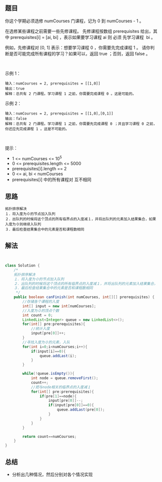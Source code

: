 

## 题目

你这个学期必须选修 numCourses 门课程，记为 0 到 numCourses - 1 。

在选修某些课程之前需要一些先修课程。 先修课程按数组 prerequisites 给出，其中 prerequisites[i] = [ai, bi] ，表示如果要学习课程 ai 则 必须 先学习课程  bi 。

例如，先修课程对 [0, 1] 表示：想要学习课程 0 ，你需要先完成课程 1 。
请你判断是否可能完成所有课程的学习？如果可以，返回 true ；否则，返回 false 。

 

示例 1：

    输入：numCourses = 2, prerequisites = [[1,0]]
    输出：true
    解释：总共有 2 门课程。学习课程 1 之前，你需要完成课程 0 。这是可能的。
示例 2：

    输入：numCourses = 2, prerequisites = [[1,0],[0,1]]
    输出：false
    解释：总共有 2 门课程。学习课程 1 之前，你需要先完成​课程 0 ；并且学习课程 0 之前，你还应先完成课程 1 。这是不可能的。
 

提示：

- 1 <= numCourses <= 10<sup>5</sup>
- 0 <= prerequisites.length <= 5000
- prerequisites[i].length == 2
- 0 <= ai, bi < numCourses
- prerequisites[i] 中的所有课程对 互不相同



## 思路

    拓扑排序解决
    １．将入度为０的节点加入队列
    ２．出队列的时候将这个顶点的所有临界点的入度减１，并将出队列的元素加入结果集合，如果入度为０则继续入队列
    ３．最后检查结果集合中的元素是否和课程数相同

## 解法
```java


class Solution {
    /*
    拓扑排序解决
    １．将入度为０的节点加入队列
    ２．出队列的时候将这个顶点的所有临界点的入度减１，并将出队列的元素加入结果集合，如果入度为０则继续入队列
    ３．最后检查结果集合中的元素是否和课程数相同
     */
    public boolean canFinish(int numCourses, int[][] prerequisites) {
        //存储各个课程的入度
        int[] input = new int[numCourses];
        //入度为０的顶点个数
        int count = 0;
        LinkedList<Integer> queue = new LinkedList<>();
        for(int[] pre:prerequisites){
            //统计入度
            input[pre[0]]++;
        }
        //寻找入度为０的元素，入队
        for(int i=0;i<numCourses;i++){
            if(input[i]==0){
                queue.addLast(i);
            }
        }

        while(!queue.isEmpty()){
            int node = queue.removeFirst();
            count++;
            //把与node相关的临界点的入度减１
            for(int[] pre:prerequisites){
                if(pre[1]==node){
                    input[pre[0]]--;
                    if(input[pre[0]]==0){
                        queue.addLast(pre[0]);
                    }
                }
            }
        }

        return count==numCourses;
    }
}


```

## 总结

- 分析出几种情况，然后分别对各个情况实现 
